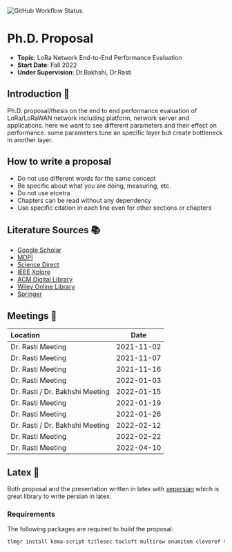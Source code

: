 ![GitHub Workflow Status](https://img.shields.io/github/workflow/status/citado/RoadToPhD/latex?label=latex&logo=github&style=flat-square)

# Ph.D. Proposal

- **Topic**: LoRa Network End-to-End Performance Evaluation
- **Start Date**: Fall 2022
- **Under Supervision**: Dr.Bakhshi, Dr.Rasti

## Introduction 👋

Ph.D. proposal/thesis on the end to end performance evaluation of LoRa/LoRaWAN network including platform, network server and applications.
here we want to see different parameters and their effect on performance. some parameters tune an specific layer but create bottleneck
in another layer.

## How to write a proposal

- Do not use different words for the same concept
- Be specific about what you are doing, measuring, etc.
- Do not use etcetra
- Chapters can be read without any dependency
- Use specific citation in each line even for other sections or chapters

## Literature Sources 📚

- [Google Scholar](https://scholar.google.com/)
- [MDPI](https://www.mdpi.com/)
- [Science Direct](https://www.sciencedirect.com/)
- [IEEE Xplore](https://ieeexplore.ieee.org/Xplore/guesthome.jsp)
- [ACM Digital Library](https://dl.acm.org/)
- [Wiley Online Library](https://onlinelibrary.wiley.com/)
- [Springer](https://link.springer.com/)

## Meetings 🤝

| Location                        |    Date    |
| :------------------------------ | :--------: |
| Dr. Rasti Meeting               | 2021-11-02 |
| Dr. Rasti Meeting               | 2021-11-07 |
| Dr. Rasti Meeting               | 2021-11-16 |
| Dr. Rasti Meeting               | 2022-01-03 |
| Dr. Rasti / Dr. Bakhshi Meeting | 2022-01-15 |
| Dr. Rasti Meeting               | 2022-01-19 |
| Dr. Rasti Meeting               | 2022-01-26 |
| Dr. Rasti / Dr. Bakhshi Meeting | 2022-02-12 |
| Dr. Rasti Meeting               | 2022-02-22 |
| Dr. Rasti Meeting               | 2022-04-10 |

## Latex 📜

Both proposal and the presentation written in latex with [xepersian](https://github.com/persiantex/xepersian) which is great
library to write persian in latex.

### Requirements

The following packages are required to build the proposal:

```sh
tlmgr install koma-script titlesec tocloft multirow enumitem cleveref tocbibind xypic datatool
```

